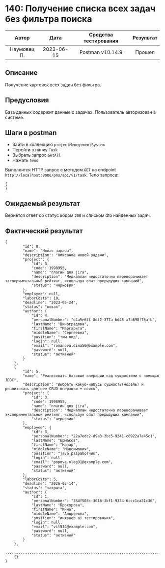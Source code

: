 # 140: Получение списка всех задач без фильтра поиска

|    Автор    |    Дата    | Средства тестирования | Результат |
|:-----------:|:----------:|:---------------------:|:---------:|
| Наумовец П. | 2023-06-15 |   Postman v10.14.9    |  Прошел   |

## Описание

Получение карточек всех задач без фильтра.

## Предусловия

База данных содержит данные о задачах. Пользователь авторизован в системе.

## Шаги в postman

* Зайти в коллекцию `projectMenegementSystem`
* Перейти в папку `Task`
* Выбрать запрос `GetAll`
* Нажать `Send`

Выполнится HTTP запрос с методом `GET` на endpoint `http://localhost:8080/pms/api/v1/task`. Тело запроса:

```
{
}
```

## Ожидаемый результат

Вернется ответ со статус кодом `200` и списком dto найденных задач.

## Фактический результат

```
{
        "id": 8,
        "name": "Новая задача",
        "description": "Описание новой задачи",
        "project": {
            "id": 3,
            "code": 1998955,
            "name": "плагин для jira",
            "description": "Медиаплан недостаточно переворачивает экспериментальный рейтинг, используя опыт предыдущих кампаний",
            "status": "черновик"
        },
        "employee": null,
        "laborCosts": 10,
        "deadline": "2023-05-24",
        "status": "новая",
        "author": {
            "id": 4,
            "personalNumber": "d4a5e6ff-8df2-377a-bd45-a7a698f76afb",
            "lastName": "Виноградова",
            "firstName": "Маргарита",
            "middleName": "Сергеевна",
            "position": "тим лид",
            "login": null,
            "email": "romanova.dina56@example.com",
            "password": null,
            "status": "активный"
        }
    },
    {
        "id": 5,
        "name": "Реализовать базовые операции над сущностями с помощью JDBC",
        "description": "Выбрать какую-нибудь сущность(модель) и реализовать для нее CRUD операции + поиск",
        "project": {
            "id": 3,
            "code": 1998955,
            "name": "плагин для jira",
            "description": "Медиаплан недостаточно переворачивает экспериментальный рейтинг, используя опыт предыдущих кампаний",
            "status": "черновик"
        },
        "employee": {
            "id": 3,
            "personalNumber": "22a7edc2-d9a3-3bc5-9241-c6922a7a45c1",
            "lastName": "Ермаков",
            "firstName": "Назар",
            "middleName": "Максимович",
            "position": "java разработчик",
            "login": null,
            "email": "popova.oleg31@example.com",
            "password": null,
            "status": "активный"
        },
        "laborCosts": 5,
        "deadline": "2026-03-14",
        "status": "закрыта",
        "author": {
            "id": 1,
            "personalNumber": "384f508c-3016-3bf1-9334-6ccc1ca21c36",
            "lastName": "Прохорова",
            "firstName": "Инна",
            "middleName": "Андреевна",
            "position": "инженер ui тестирования",
            "login": null,
            "email": "vil534@example.com",
            "password": null,
            "status": "активный"
        }
    },
    ................................................................................
    {}
}
```

